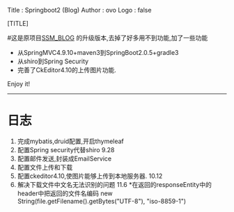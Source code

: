 Title         : Springboot2 (Blog)
Author        : ovo
Logo          : false

[TITLE]

#这是原项目[SSM_BLOG]( https://github.com/aihaitt001/SSM_BLOG ) 的升级版本,去掉了好多用不到功能,加了一些功能

* 从SpringMVC4.9.10+maven3到SpringBoot2.0.5+gradle3
* 从shiro到Spring Security 
* 完善了CkEditor4.10的上传图片功能.

 Enjoy it!
***
# 日志

1. 完成mybatis,druid配置,开启thymeleaf
2. 配置Spring security代替shiro   9.28
3. 配置邮件发送,封装成EmailService
4. 配置文件上传和下载
5. 配置ckeditor4.10,使图片能够上传到本地服务器. 10.12
6. 解决下载文件中文名无法识别的问题 11.6
*在返回的responseEntity中的header中把返回的文件名编码
    new String(file.getFilename().getBytes("UTF-8"), "iso-8859-1")
       